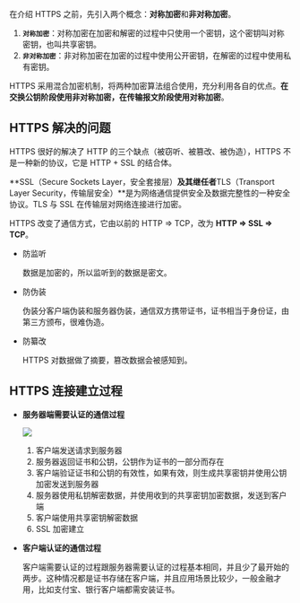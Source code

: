 在介绍 HTTPS 之前，先引入两个概念：**对称加密**和**非对称加密**。

1. **`对称加密`**：对称加密在加密和解密的过程中只使用一个密钥，这个密钥叫对称密钥，也叫共享密钥。
2. **`非对称加密`**：非对称加密在加密的过程中使用公开密钥，在解密的过程中使用私有密钥。

HTTPS 采用混合加密机制，将两种加密算法组合使用，充分利用各自的优点。**在交换公钥阶段使用非对称加密，在传输报文阶段使用对称加密**。

## HTTPS 解决的问题

HTTPS 很好的解决了 HTTP 的三个缺点（被窃听、被篡改、被伪造），HTTPS 不是一种新的协议，它是 HTTP + SSL 的结合体。

**SSL（Secure Sockets Layer，安全套接层）**及其继任者**TLS（Transport Layer Security，传输层安全）**是为网络通信提供安全及数据完整性的一种安全协议。TLS 与 SSL 在传输层对网络连接进行加密。

HTTPS 改变了通信方式，它由以前的 HTTP => TCP，改为 **HTTP => SSL => TCP**。

- 防监听

  数据是加密的，所以监听到的数据是密文。

- 防伪装

  伪装分客户端伪装和服务器伪装，通信双方携带证书，证书相当于身份证，由第三方颁布，很难伪造。

- 防纂改

  HTTPS 对数据做了摘要，篡改数据会被感知到。

## HTTPS 连接建立过程

- **服务器端需要认证的通信过程**

  ![](https://img-blog.csdn.net/20160812210802573)

  1. 客户端发送请求到服务器
  2. 服务器返回证书和公钥，公钥作为证书的一部分而存在
  3. 客户端验证证书和公钥的有效性，如果有效，则生成共享密钥并使用公钥加密发送到服务器
  4. 服务器使用私钥解密数据，并使用收到的共享密钥加密数据，发送到客户端
  5. 客户端使用共享密钥解密数据
  6. SSL 加密建立

- **客户端认证的通信过程**

  客户端需要认证的过程跟服务器需要认证的过程基本相同，并且少了最开始的两步。这种情况都是证书存储在客户端，并且应用场景比较少，一般金融才用，比如支付宝、银行客户端都需安装证书。

